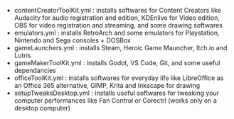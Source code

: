 - contentCreatorToolKit.yml : installs softwares for Content Creators like Audacity for audio registration and edition, KDEnlive for Video edition, OBS for video registration and streaming, and some drawing softwares
- emulators.yml : installs RetroArch and some emulators for Playstation, Nintendo and Sega consoles + DOSBox
- gameLaunchers.yml : installs Steam, Heroic Game Mauncher, Itch.io and Lutris
- gameMakerToolKit.yml : installs Godot, VS Code, Git, and some useful dependancies
- officeToolKit.yml : installs softwares for everyday life like LibreOffice as an Office 365 alternative, GIMP, Krita and Inkscape for drawing
- setupTweaksDesktop.yml : installs useful softwares for tweaking your computer performances like Fan Control or Corectrl (works only on a desktop computer)

